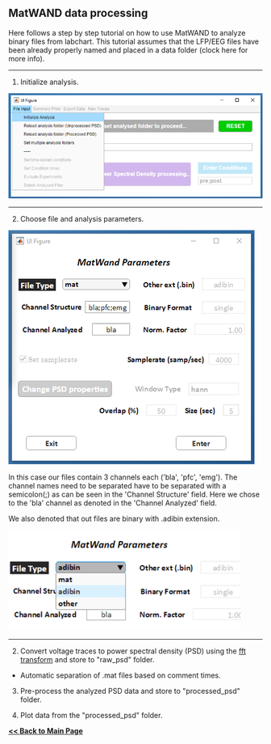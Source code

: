 ## MatWAND data processing



Here follows a step by step tutorial on how to use MatWAND to analyze binary files from labchart. 
This tutorial assumes that the LFP/EEG files have been already properly named and placed in a data folder (clock here for more info).

---

1) Initialize analysis.

![Banner](/Images/tutorial/init.png)

---

2) Choose file and analysis parameters. 

![Banner](/Images/tutorial/input_parameters_gui.png)

In this case our files contain 3 channels each ('bla', 'pfc', 'emg'). The channel names need to be separated have to be separated with a semicolon(;) as can be seen in the 'Channel Structure' field. Here we chose to the 'bla' channel as denoted in the 'Channel Analyzed' field.

We also denoted that out files are binary with .adibin extension.

![Banner](/Images/tutorial/file_type.png)

---

2) Convert voltage traces to power spectral density (PSD) using the [fft transform](https://www.mathworks.com/help/signal/ug/power-spectral-density-estimates-using-fft.html) and store to "raw_psd" folder.

+ Automatic separation of .mat files based on comment times.

3) Pre-process the analyzed PSD data  and store to "processed_psd" folder.

4) Plot data from the "processed_psd" folder.




**[<< Back to Main Page](/README.md)**

